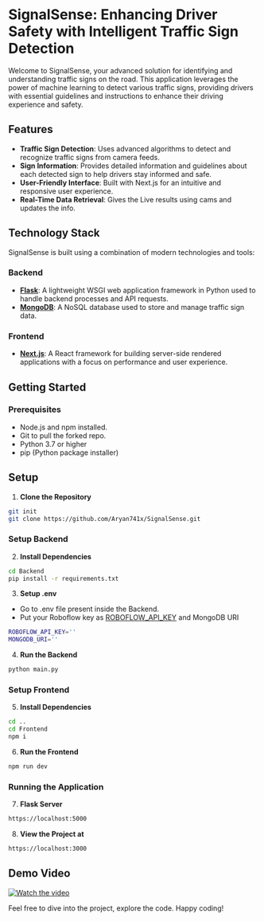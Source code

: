 # SignalSense: Enhancing Driver Safety with Intelligent Traffic Sign Detection

Welcome to SignalSense, your advanced solution for identifying and understanding traffic signs on the road. This application leverages the power of machine learning to detect various traffic signs, providing drivers with essential guidelines and instructions to enhance their driving experience and safety.

## Features

- **Traffic Sign Detection**: Uses advanced algorithms to detect and recognize traffic signs from camera feeds.
- **Sign Information**: Provides detailed information and guidelines about each detected sign to help drivers stay informed and safe.
- **User-Friendly Interface**: Built with Next.js for an intuitive and responsive user experience.
- **Real-Time Data Retrieval**: Gives the Live results using cams and updates the info.

## Technology Stack

SignalSense is built using a combination of modern technologies and tools:

### Backend
- **[Flask](https://flask.palletsprojects.com/)**: A lightweight WSGI web application framework in Python used to handle backend processes and API requests.
- **[MongoDB](https://www.mongodb.com/)**: A NoSQL database used to store and manage traffic sign data.

### Frontend
- **[Next.js](https://nextjs.org/)**: A React framework for building server-side rendered applications with a focus on performance and user experience.


## Getting Started

### Prerequisites

- Node.js and npm installed.
- Git to pull the forked repo.
- Python 3.7 or higher
- pip (Python package installer)

## Setup

1. **Clone the Repository**

```bash
git init
git clone https://github.com/Aryan741x/SignalSense.git
```

### Setup Backend

2. **Install Dependencies**

```bash
cd Backend
pip install -r requirements.txt
```

3. **Setup .env**
- Go to .env file present inside the Backend.
- Put your Roboflow key as [ROBOFLOW_API_KEY](https://docs.roboflow.com/api-reference/authentication) and MongoDB URI
```bash
ROBOFLOW_API_KEY=''
MONGODB_URI=''
```
4. **Run the Backend**

```bash
python main.py
```

### Setup Frontend

5. **Install Dependencies**

```bash
cd ..
cd Frontend
npm i
```

6. **Run the Frontend**

```bash
npm run dev
```


### Running the Application

7. **Flask Server**
```bash
https://localhost:5000
```
8. **View the Project at**
```bash
https://localhost:3000
```


## Demo Video

[![Watch the video](https://img.youtube.com/vi/Nm-ryCR42VI/maxresdefault.jpg)](https://youtu.be/Nm-ryCR42VI)




Feel free to dive into the project, explore the code. Happy coding!
